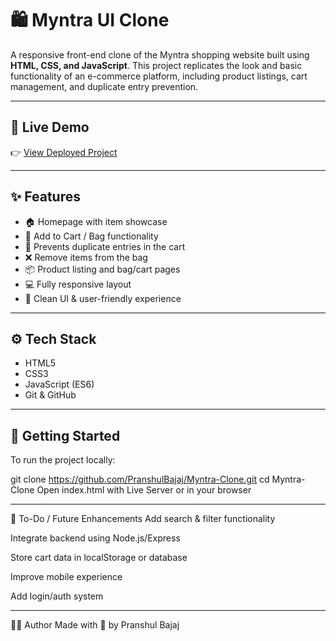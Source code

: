 # 🛍️ Myntra UI Clone

A responsive front-end clone of the Myntra shopping website built using **HTML, CSS, and JavaScript**. This project replicates the look and basic functionality of an e-commerce platform, including product listings, cart management, and duplicate entry prevention.

---

## 🔗 Live Demo

👉 [View Deployed Project](https://pranshulbajaj.github.io/Myntra-Clone)

---

## ✨ Features

- 🏠 Homepage with item showcase
- 🛒 Add to Cart / Bag functionality
- 🔁 Prevents duplicate entries in the cart
- ❌ Remove items from the bag
- 📦 Product listing and bag/cart pages
- 💻 Fully responsive layout
- 🧠 Clean UI & user-friendly experience

---

## ⚙️ Tech Stack

- HTML5
- CSS3
- JavaScript (ES6)
- Git & GitHub

---

## 🚀 Getting Started

To run the project locally:

git clone https://github.com/PranshulBajaj/Myntra-Clone.git
cd Myntra-Clone
Open index.html with Live Server or in your browser

---

📌 To-Do / Future Enhancements
Add search & filter functionality

Integrate backend using Node.js/Express

Store cart data in localStorage or database

Improve mobile experience

Add login/auth system

---

🙋‍♂️ Author
Made with 💖 by Pranshul Bajaj

